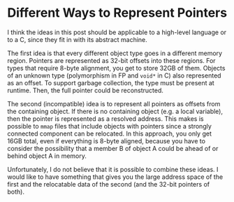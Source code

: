 # Different Ways to Represent Pointers

I think the ideas in this post should be applicable to a high-level language
or to a C, since they fit in with its abstract machine.

The first idea is that every different object type goes in a different memory
region. Pointers are represented as 32-bit offsets into these regions. For
types that require 8-byte alignment, you get to store 32GB of them. Objects
of an unknown type (polymorphism in FP and `void*` in C) also represented as
an offset. To support garbage collection, the type must be present at runtime.
Then, the full pointer could be reconstructed.

The second (incompatible) idea is to represent all pointers as offsets from
the containing object. If there is no containing object (e.g. a local
variable), then the pointer is represented as a resolved address. This
makes is possible to `mmap` files that include objects with pointers since
a strongly connected component can be relocated. In this approach, you only
get 16GB total, even if everything is 8-byte aligned, because you have to
consider the possibility that a member B of object A could be ahead of or
behind object A in memory.

Unfortunately, I do not believe that it is possible to combine these ideas.
I would like to have something that gives you the large address space of the
first and the relocatable data of the second (and the 32-bit pointers of
both).
